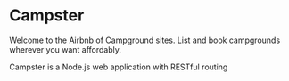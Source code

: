 # Campster
Welcome to the Airbnb of Campground sites. List and book campgrounds wherever you want affordably. 


Campster is a Node.js web application with RESTful routing
